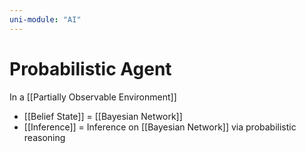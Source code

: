 ```yaml
---
uni-module: "AI"
---
```


# Probabilistic Agent

In a [[Partially Observable Environment]]

- [[Belief State]] = [[Bayesian Network]]
- [[Inference]] = Inference on [[Bayesian Network]] via probabilistic reasoning  
